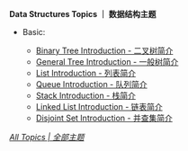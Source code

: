 **Data Structures Topics ｜ 数据结构主题**

* Basic:

  * [Binary Tree Introduction - 二叉树简介](https://ultrafish.cn/2022/07/29/binary-tree-introduction)  
  * [General Tree Introduction - 一般树简介](https://ultrafish.cn/2022/07/23/general-tree-introduction/)  
  * [List Introduction - 列表简介](https://ultrafish.cn/2022/07/20/list-introduction/)  
  * [Queue Introduction - 队列简介](https://ultrafish.cn/2022/06/24/queue-introduction/)  
  * [Stack Introduction - 栈简介](https://ultrafish.cn/2022/05/18/stack-introduction/)  
  * [Linked List Introduction - 链表简介](https://ultrafish.cn/2022/05/08/linked-list-introduction/)  
  * [Disjoint Set Introduction - 并查集简介](https://ultrafish.cn/2022/03/25/disjoint-set-introduction/)  


[*All Topics | 全部主题*](https://ultrafish.cn/topics/#/)